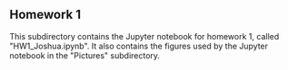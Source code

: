 ## Homework 1

This subdirectory contains the Jupyter notebook for homework 1, called "HW1_Joshua.ipynb".
It also contains the figures used by the Jupyter notebook in the "Pictures" subdirectory. 
